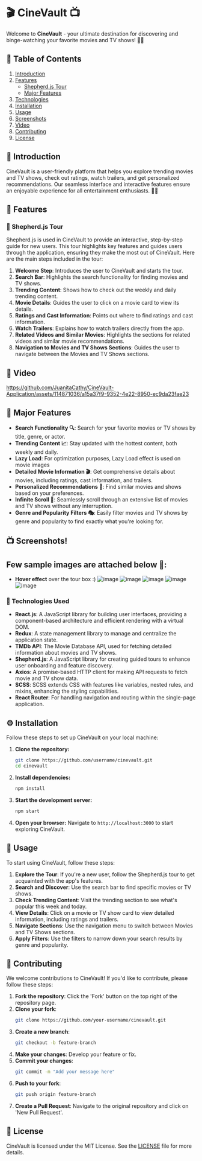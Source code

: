 # 🎬 CineVault 📺

Welcome to **CineVault** - your ultimate destination for discovering and binge-watching your favorite movies and TV shows! 🍿✨

## 📜 Table of Contents

1. [Introduction](#-introduction)
2. [Features](#-features)
   - [Shepherd.js Tour](#-shepherdjs-tour)
   - [Major Features](#-major-features)
3. [Technologies](#-technologies)
4. [Installation](#-installation)
5. [Usage](#-usage)
6. [Screenshots](#-screenshots)
7. [Video](#-video)
8. [Contributing](#-contributing)
9. [License](#-license)

## 🌟 Introduction

CineVault is a user-friendly platform that helps you explore trending movies and TV shows, check out ratings, watch trailers, and get personalized recommendations. Our seamless interface and interactive features ensure an enjoyable experience for all entertainment enthusiasts. 🎥🍿

## 🚀 Features

### 🌸 Shepherd.js Tour

Shepherd.js is used in CineVault to provide an interactive, step-by-step guide for new users. This tour highlights key features and guides users through the application, ensuring they make the most out of CineVault. Here are the main steps included in the tour:

1. **Welcome Step**: Introduces the user to CineVault and starts the tour.
2. **Search Bar**: Highlights the search functionality for finding movies and TV shows.
3. **Trending Content**: Shows how to check out the weekly and daily trending content.
4. **Movie Details**: Guides the user to click on a movie card to view its details.
5. **Ratings and Cast Information**: Points out where to find ratings and cast information.
6. **Watch Trailers**: Explains how to watch trailers directly from the app.
7. **Related Videos and Similar Movies**: Highlights the sections for related videos and similar movie recommendations.
8. **Navigation to Movies and TV Shows Sections**: Guides the user to navigate between the Movies and TV Shows sections.

## 🎥 Video

https://github.com/JuanitaCathy/CineVault-Application/assets/114871036/a15a37f9-9352-4e22-8950-ec9da23fae23



## 🌟 Major Features

- **Search Functionality 🔍**: Search for your favorite movies or TV shows by title, genre, or actor.
- **Trending Content 📈**: Stay updated with the hottest content, both weekly and daily.
- **Lazy Load**: For optimization purposes, Lazy Load effect is used on movie images
- **Detailed Movie Information 🎬**: Get comprehensive details about movies, including ratings, cast information, and trailers.
- **Personalized Recommendations 🤩**: Find similar movies and shows based on your preferences.
- **Infinite Scroll 📜**: Seamlessly scroll through an extensive list of movies and TV shows without any interruption.
- **Genre and Popularity Filters 🎭**: Easily filter movies and TV shows by genre and popularity to find exactly what you're looking for.

## 📺 Screenshots! 

## Few sample images are attached below 📖: 
- **Hover effect** over the tour box :)
![image](https://github.com/JuanitaCathy/CineVault-MovieDB/assets/114871036/3cc30d12-5c31-40ec-ae49-e388c42a52e4)
![image](https://github.com/JuanitaCathy/CineVault-Application/assets/114871036/846752c9-39f1-4222-af69-fdf52a46fa37)
![image](https://github.com/JuanitaCathy/CineVault-Application/assets/114871036/a2757f3d-4170-4215-9c1f-e942615ef133)
![image](https://github.com/JuanitaCathy/CineVault-Application/assets/114871036/b0d1f7f9-6dc0-42b0-8591-35177e8cc42d)
![image](https://github.com/JuanitaCathy/CineVault-Application/assets/114871036/34f6a3cd-9122-4cdc-bd2d-8cfe311f70b2)


### 🌟 Technologies Used

- **React.js**: A JavaScript library for building user interfaces, providing a component-based architecture and efficient rendering with a virtual DOM.
- **Redux**: A state management library to manage and centralize the application state.
- **TMDb API**: The Movie Database API, used for fetching detailed information about movies and TV shows.
- **Shepherd.js**: A JavaScript library for creating guided tours to enhance user onboarding and feature discovery.
- **Axios**: A promise-based HTTP client for making API requests to fetch movie and TV show data.
- **SCSS**: SCSS extends CSS with features like variables, nested rules, and mixins, enhancing the styling capabilities.
- **React Router**: For handling navigation and routing within the single-page application.


## ⚙️ Installation

Follow these steps to set up CineVault on your local machine:

1. **Clone the repository:**
   ```bash
   git clone https://github.com/username/cinevault.git
   cd cinevault
   ```

2. **Install dependencies:**
   ```bash
   npm install
   ```

3. **Start the development server:**
   ```bash
   npm start
   ```

4. **Open your browser:**
   Navigate to `http://localhost:3000` to start exploring CineVault.
   
## 📖 Usage

To start using CineVault, follow these steps:

1. **Explore the Tour**: If you're a new user, follow the Shepherd.js tour to get acquainted with the app's features.
2. **Search and Discover**: Use the search bar to find specific movies or TV shows.
3. **Check Trending Content**: Visit the trending section to see what's popular this week and today.
4. **View Details**: Click on a movie or TV show card to view detailed information, including ratings and trailers.
5. **Navigate Sections**: Use the navigation menu to switch between Movies and TV Shows sections.
6. **Apply Filters**: Use the filters to narrow down your search results by genre and popularity.

## 🤝 Contributing

We welcome contributions to CineVault! If you'd like to contribute, please follow these steps:

1. **Fork the repository**: Click the 'Fork' button on the top right of the repository page.
2. **Clone your fork**: 
   ```bash
   git clone https://github.com/your-username/cinevault.git
   ```
3. **Create a new branch**: 
   ```bash
   git checkout -b feature-branch
   ```
4. **Make your changes**: Develop your feature or fix.
5. **Commit your changes**: 
   ```bash
   git commit -m "Add your message here"
   ```
6. **Push to your fork**: 
   ```bash
   git push origin feature-branch
   ```
7. **Create a Pull Request**: Navigate to the original repository and click on 'New Pull Request'.

## 📜 License

CineVault is licensed under the MIT License. See the [LICENSE](LICENSE) file for more details.

